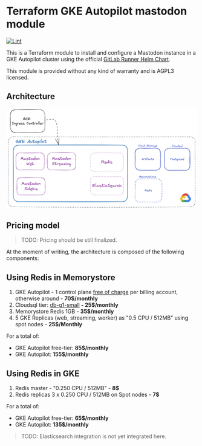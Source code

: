 # Terraform GKE Autopilot mastodon module

[![Lint](https://github.com/sparkfabrik/terraform-sparkfabrik-gke-autopilot-mastodon/actions/workflows/tflint.yml/badge.svg)](https://github.com/sparkfabrik/terraform-sparkfabrik-gke-autopilot-mastodon/actions/workflows/tflint.yml)

This is a Terraform module to install and configure a Mastodon instance in a GKE Autopilot cluster
using the official [GitLab Runner Helm Chart](https://gitlab.com/gitlab-org/charts/gitlab-runner).

This module is provided without any kind of warranty and is AGPL3 licensed.

## Architecture

![Diagram](./docs/gke-autopliot-mastodon.png)

## Pricing model

> TODO: Pricing should be still finalized.

At the moment of writing, the architecture is composed of the following components:

## Using Redis in Memorystore

1.  GKE Autopilot - 1 control plane [free of charge][1] per billing account, otherwise around - **70$/monthly**
2.  Cloudsql tier: [db\-g1-small][2] **- 25$/monthly**
3.  Memorystore Redis 1GB - **35$/monthly**
4.  5 GKE Replicas (web, streaming, worker) as "0.5 CPU / 512MB" using spot nodes - **25$/Monthly**

For a total of:

- GKE Autopilot free-tier: **85$/monthly**
- GKE Autopilot: **155$/monthly**

## Using Redis in GKE

1.  Redis master - "0.250 CPU / 512MB" - **8$**
2.  Redis replicas 3 x 0.250 CPU / 512MB on Spot nodes - **7$**

For a total of:

- GKE Autopilot free-tier: **65$/monthly**
- GKE Autopilot: **135$/monthly**

> TODO: Elasticsearch integration is not yet integrated here.

[1]: https://cloud.google.com/kubernetes-engine/pricing#cluster_management_fee_and_free_tier
[2]: https://cloud.google.com/sql/pricing
